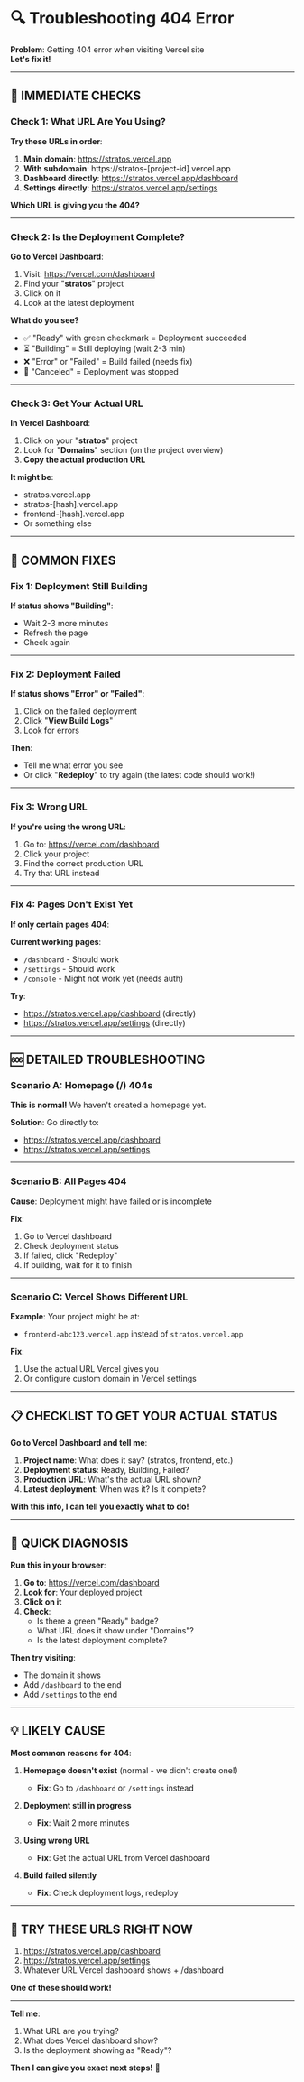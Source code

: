 # 🔍 Troubleshooting 404 Error

**Problem**: Getting 404 error when visiting Vercel site  
**Let's fix it!**

---

## 🎯 **IMMEDIATE CHECKS**

### Check 1: What URL Are You Using?

**Try these URLs in order**:

1. **Main domain**: https://stratos.vercel.app
2. **With subdomain**: https://stratos-[project-id].vercel.app
3. **Dashboard directly**: https://stratos.vercel.app/dashboard
4. **Settings directly**: https://stratos.vercel.app/settings

**Which URL is giving you the 404?**

---

### Check 2: Is the Deployment Complete?

**Go to Vercel Dashboard**:
1. Visit: https://vercel.com/dashboard
2. Find your "**stratos**" project
3. Click on it
4. Look at the latest deployment

**What do you see?**
- ✅ "Ready" with green checkmark = Deployment succeeded
- ⏳ "Building" = Still deploying (wait 2-3 min)
- ❌ "Error" or "Failed" = Build failed (needs fix)
- 🔄 "Canceled" = Deployment was stopped

---

### Check 3: Get Your Actual URL

**In Vercel Dashboard**:
1. Click on your "**stratos**" project
2. Look for "**Domains**" section (on the project overview)
3. **Copy the actual production URL**

**It might be**:
- stratos.vercel.app
- stratos-[hash].vercel.app
- frontend-[hash].vercel.app
- Or something else

---

## 🔧 **COMMON FIXES**

### Fix 1: Deployment Still Building

**If status shows "Building"**:
- Wait 2-3 more minutes
- Refresh the page
- Check again

---

### Fix 2: Deployment Failed

**If status shows "Error" or "Failed"**:
1. Click on the failed deployment
2. Click "**View Build Logs**"
3. Look for errors

**Then**:
- Tell me what error you see
- Or click "**Redeploy**" to try again (the latest code should work!)

---

### Fix 3: Wrong URL

**If you're using the wrong URL**:
1. Go to: https://vercel.com/dashboard
2. Click your project
3. Find the correct production URL
4. Try that URL instead

---

### Fix 4: Pages Don't Exist Yet

**If only certain pages 404**:

**Current working pages**:
- `/dashboard` - Should work
- `/settings` - Should work
- `/console` - Might not work yet (needs auth)

**Try**:
- https://stratos.vercel.app/dashboard (directly)
- https://stratos.vercel.app/settings (directly)

---

## 🆘 **DETAILED TROUBLESHOOTING**

### Scenario A: Homepage (/) 404s

**This is normal!** We haven't created a homepage yet.

**Solution**: Go directly to:
- https://stratos.vercel.app/dashboard
- https://stratos.vercel.app/settings

---

### Scenario B: All Pages 404

**Cause**: Deployment might have failed or is incomplete

**Fix**:
1. Go to Vercel dashboard
2. Check deployment status
3. If failed, click "Redeploy"
4. If building, wait for it to finish

---

### Scenario C: Vercel Shows Different URL

**Example**: Your project might be at:
- `frontend-abc123.vercel.app` instead of `stratos.vercel.app`

**Fix**:
1. Use the actual URL Vercel gives you
2. Or configure custom domain in Vercel settings

---

## 📋 **CHECKLIST TO GET YOUR ACTUAL STATUS**

**Go to Vercel Dashboard and tell me**:

1. **Project name**: What does it say? (stratos, frontend, etc.)
2. **Deployment status**: Ready, Building, Failed?
3. **Production URL**: What's the actual URL shown?
4. **Latest deployment**: When was it? Is it complete?

**With this info, I can tell you exactly what to do!**

---

## 🎯 **QUICK DIAGNOSIS**

**Run this in your browser**:

1. **Go to**: https://vercel.com/dashboard
2. **Look for**: Your deployed project
3. **Click on it**
4. **Check**:
   - Is there a green "Ready" badge?
   - What URL does it show under "Domains"?
   - Is the latest deployment complete?

**Then try visiting**:
- The domain it shows
- Add `/dashboard` to the end
- Add `/settings` to the end

---

## 💡 **LIKELY CAUSE**

**Most common reasons for 404**:

1. **Homepage doesn't exist** (normal - we didn't create one!)
   - **Fix**: Go to `/dashboard` or `/settings` instead

2. **Deployment still in progress**
   - **Fix**: Wait 2 more minutes

3. **Using wrong URL**
   - **Fix**: Get the actual URL from Vercel dashboard

4. **Build failed silently**
   - **Fix**: Check deployment logs, redeploy

---

## 🚀 **TRY THESE URLS RIGHT NOW**

1. https://stratos.vercel.app/dashboard
2. https://stratos.vercel.app/settings
3. Whatever URL Vercel dashboard shows + /dashboard

**One of these should work!**

---

**Tell me**:
1. What URL are you trying?
2. What does Vercel dashboard show?
3. Is the deployment showing as "Ready"?

**Then I can give you exact next steps!** 🎯

